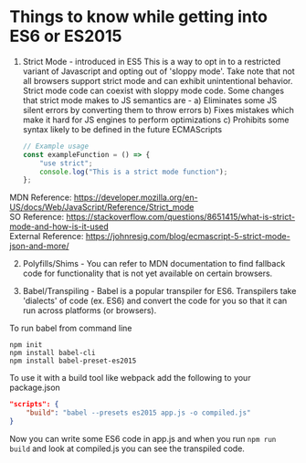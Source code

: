 # Things to know while getting into ES6 or ES2015

1. Strict Mode - introduced in ES5
   This is a way to opt in to a restricted variant of Javascript and opting out of 'sloppy mode'.
   Take note that not all browsers support strict mode and can exhibit unintentional behavior.
   Strict mode code can coexist with sloppy mode code.
   Some changes that strict mode makes to JS semantics are -
   a) Eliminates some JS silent errors by converting them to throw errors
   b) Fixes mistakes which make it hard for JS engines to perform optimizations
   c) Prohibits some syntax likely to be defined in the future ECMAScripts

    ```javascript
    // Example usage
    const exampleFunction = () => {
        "use strict";
        console.log("This is a strict mode function");
    };
    ```

MDN Reference: https://developer.mozilla.org/en-US/docs/Web/JavaScript/Reference/Strict_mode  
SO Reference: https://stackoverflow.com/questions/8651415/what-is-strict-mode-and-how-is-it-used  
External Reference: https://johnresig.com/blog/ecmascript-5-strict-mode-json-and-more/

2. Polyfills/Shims - You can refer to MDN documentation to find fallback code for functionality that is not yet available on certain browsers.

3. Babel/Transpiling - Babel is a popular transpiler for ES6. Transpilers take 'dialects' of code (ex. ES6) and convert the code for you so that it can run across platforms (or browsers).

To run babel from command line

```
npm init
npm install babel-cli
npm install babel-preset-es2015
```

To use it with a build tool like webpack add the following to your package.json

```json
"scripts": {
    "build": "babel --presets es2015 app.js -o compiled.js"
}
```

Now you can write some ES6 code in app.js and when you run `npm run build` and look at compiled.js you can see the transpiled code.
